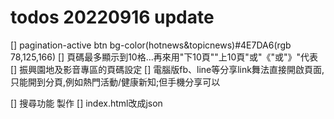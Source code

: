 # todos 20220916 update
[] pagination-active btn bg-color(hotnews&topicnews)#4E7DA6(rgb 78,125,166)
[] 頁碼最多顯示到10格...再來用"下10頁""上10頁"或"《"或"》"代表
[] 振興園地及影音專區的頁碼設定
[] 電腦版fb、line等分享link舞法直接開啟頁面,只能開到分頁,例如熱門活動/健康新知;但手機分享可以


[] 搜尋功能 製作
[] index.html改成json 